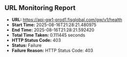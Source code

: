 ## URL Monitoring Report

- **URL:** https://api-gw1-prod1.fisglobal.com/gw/v1/health
- **Start Time:** 2025-08-16T21:28:21.480975
- **End Time:** 2025-08-16T21:28:21.592420
- **Total Time Taken:** 0.111445 seconds
- **HTTP Status Code:** 403
- **Status:** Failure
- **Failure Reason:** HTTP Status Code: 403
